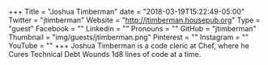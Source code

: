 +++
Title = "Joshua Timberman"
date = "2018-03-19T15:22:49-05:00"
Twitter = "jtimberman"
Website = "http://jtimberman.housepub.org"
Type = "guest"
Facebook = ""
Linkedin = ""
Pronouns = ""
GitHub = "jtimberman"
Thumbnail = "img/guests/jtimberman.png"
Pinterest = ""
Instagram = ""
YouTube = ""
+++
Joshua Timberman is a code cleric at Chef, where he Cures Technical Debt Wounds 1d8 lines of code at a time.
